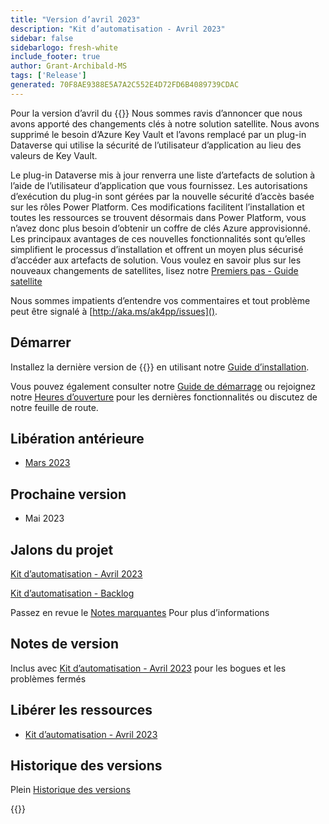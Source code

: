 ```yaml
---
title: "Version d’avril 2023"
description: "Kit d’automatisation - Avril 2023"
sidebar: false
sidebarlogo: fresh-white
include_footer: true
author: Grant-Archibald-MS
tags: ['Release']
generated: 70F8AE9388E5A7A2C552E4D72FD6B4089739CDAC
---
```


Pour la version d’avril du {{<product-name>}} Nous sommes ravis d’annoncer que nous avons apporté des changements clés à notre solution satellite. Nous avons supprimé le besoin d’Azure Key Vault et l’avons remplacé par un plug-in Dataverse qui utilise la sécurité de l’utilisateur d’application au lieu des valeurs de Key Vault. 

Le plug-in Dataverse mis à jour renverra une liste d’artefacts de solution à l’aide de l’utilisateur d’application que vous fournissez. Les autorisations d’exécution du plug-in sont gérées par la nouvelle sécurité d’accès basée sur les rôles Power Platform. Ces modifications facilitent l’installation et toutes les ressources se trouvent désormais dans Power Platform, vous n’avez donc plus besoin d’obtenir un coffre de clés Azure approvisionné. Les principaux avantages de ces nouvelles fonctionnalités sont qu’elles simplifient le processus d’installation et offrent un moyen plus sécurisé d’accéder aux artefacts de solution. Vous voulez en savoir plus sur les nouveaux changements de satellites, lisez notre [Premiers pas - Guide satellite](/fr/get-started/satellite)

Nous sommes impatients d’entendre vos commentaires et tout problème peut être signalé à [http://aka.ms/ak4pp/issues]().

## Démarrer

Installez la dernière version de {{<product-name>}} en utilisant notre [Guide d’installation](/fr/get-started/install).

Vous pouvez également consulter notre [Guide de démarrage](/fr/get-started) ou rejoignez notre [Heures d’ouverture](/fr/office-hours) pour les dernières fonctionnalités ou discutez de notre feuille de route.

## Libération antérieure

- [Mars 2023](/fr/releases/march-2023)

## Prochaine version

- Mai 2023

## Jalons du projet

[Kit d’automatisation - Avril 2023](https://github.com/orgs/microsoft/projects/486/views/11)

[Kit d’automatisation - Backlog](https://github.com/orgs/microsoft/projects/486/views/1)

Passez en revue le [Notes marquantes](/fr/releases/milestones) Pour plus d’informations

## Notes de version

Inclus avec [Kit d’automatisation - Avril 2023](https://github.com/microsoft/powercat-automation-kit/releases/tag/AutomationKit-April2023) pour les bogues et les problèmes fermés

## Libérer les ressources

- [Kit d’automatisation - Avril 2023](https://github.com/microsoft/powercat-automation-kit/releases/tag/AutomationKit-April2023)

## Historique des versions

Plein [Historique des versions](/fr/releases)

{{<questions name="/content/fr/releases/April-2023.json" completed="Merci de nous avoir fait part de vos commentaires" showNavigationButtons="false" locale="fr">}}
